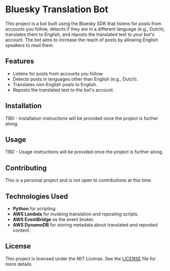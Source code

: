 # Bluesky Translation Bot

This project is a bot built using the Bluesky SDK that listens for posts from accounts you follow, detects if they are in a different language (e.g., Dutch), translates them to English, and reposts the translated text to your bot's account. The bot aims to increase the reach of posts by allowing English speakers to read them.

## Features

- Listens for posts from accounts you follow.
- Detects posts in languages other than English (e.g., Dutch).
- Translates non-English posts to English.
- Reposts the translated text to the bot's account.

## Installation

TBD - Installation instructions will be provided once the project is further along.

## Usage

TBD - Usage instructions will be provided once the project is further along.

## Contributing

This is a personal project and is not open to contributions at this time.

## Technologies Used

- **Python** for scripting.
- **AWS Lambda** for invoking translation and reposting scripts.
- **AWS EventBridge** as the event broker.
- **AWS DynamoDB** for storing metadata about translated and reposted content.

## License

This project is licensed under the MIT License. See the [LICENSE](LICENSE) file for more details.

